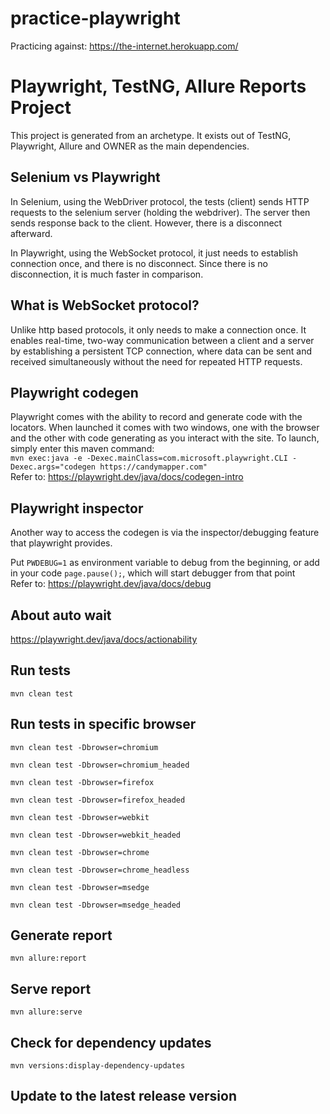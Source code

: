 # practice-playwright
Practicing against: https://the-internet.herokuapp.com/

# Playwright, TestNG, Allure Reports Project

This project is generated from an archetype. It exists out of TestNG, Playwright, Allure and OWNER as the main dependencies.

## Selenium vs Playwright

In Selenium, using the WebDriver protocol, the tests (client) sends HTTP requests to the selenium server (holding the webdriver). 
The server then sends response back to the client. However, there is a disconnect afterward.

In Playwright, using the WebSocket protocol, it just needs to establish connection once, and there is no disconnect.
Since there is no disconnection, it is much faster in comparison.

## What is WebSocket protocol?
Unlike http based protocols, it only needs to make a connection once.
It enables real-time, two-way communication between a client and a server by establishing a persistent TCP connection,
where data can be sent and received simultaneously without the need for repeated HTTP requests.

## Playwright codegen
Playwright comes with the ability to record and generate code with the locators. 
When launched it comes with two windows, one with the browser and the other with code generating as you interact with the site.
To launch, simply enter this maven command:<br>
```mvn exec:java -e -Dexec.mainClass=com.microsoft.playwright.CLI -Dexec.args="codegen https://candymapper.com"```<br>
Refer to: https://playwright.dev/java/docs/codegen-intro

## Playwright inspector
Another way to access the codegen is via the inspector/debugging feature that playwright provides. 

Put `PWDEBUG=1` as environment variable to debug from the beginning,
or add in your code `page.pause();`, which will start debugger from that point
<br>
Refer to: https://playwright.dev/java/docs/debug

## About auto wait
https://playwright.dev/java/docs/actionability

## Run tests

`mvn clean test`

## Run tests in specific browser

`mvn clean test -Dbrowser=chromium`

`mvn clean test -Dbrowser=chromium_headed`

`mvn clean test -Dbrowser=firefox`

`mvn clean test -Dbrowser=firefox_headed`

`mvn clean test -Dbrowser=webkit`

`mvn clean test -Dbrowser=webkit_headed`

`mvn clean test -Dbrowser=chrome`

`mvn clean test -Dbrowser=chrome_headless`

`mvn clean test -Dbrowser=msedge`

`mvn clean test -Dbrowser=msedge_headed`

## Generate report

`mvn allure:report`

## Serve report

`mvn allure:serve`

## Check for dependency updates

`mvn versions:display-dependency-updates`

## Update to the latest release version
